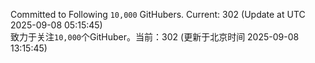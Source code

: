 Committed to Following `10,000` GitHubers. Current: <!-- FOLLOWING_COUNT -->302<!-- FOLLOWING_COUNT --> (Update at UTC <!-- LAST_UPDATED -->2025-09-08 05:15:45<!-- LAST_UPDATED -->)<br>
致力于关注`10,000`个GitHuber。当前：<!-- FOLLOWING_COUNT -->302<!-- FOLLOWING_COUNT --> (更新于北京时间 <!-- LAST_UPDATED_CST -->2025-09-08 13:15:45<!-- LAST_UPDATED_CST -->)
